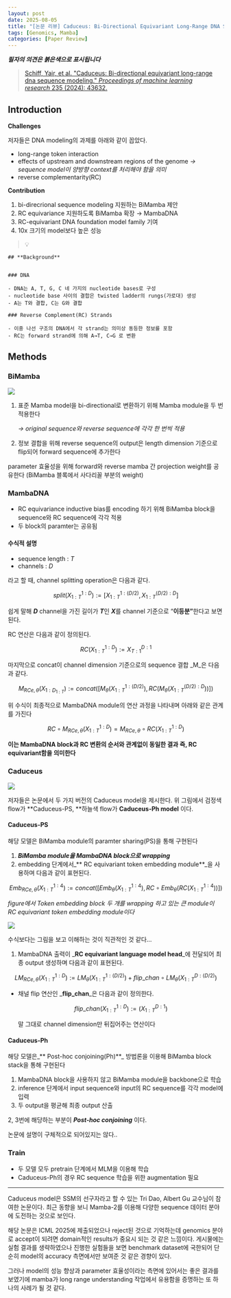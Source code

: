 ```yaml
---
layout: post
date: 2025-08-05
title: "[논문 리뷰] Caduceus: Bi-Directional Equivariant Long-Range DNA Sequence Modeling"
tags: [Genomics, Mamba]
categories: [Paper Review]
---
```


<span class="notion-red">_**필자의 의견은 붉은색으로 표시됩니다**_</span>


> [Schiff, Yair, et al. "Caduceus: Bi-directional equivariant long-range dna sequence modeling." ](https://pmc.ncbi.nlm.nih.gov/articles/PMC12189541/)[_Proceedings of machine learning research_](https://pmc.ncbi.nlm.nih.gov/articles/PMC12189541/)[ 235 (2024): 43632.](https://pmc.ncbi.nlm.nih.gov/articles/PMC12189541/)



## Introduction


**Challenges**


저자들은 DNA modeling의 과제를 아래와 같이 꼽았다.

- long-range token interaction
- effects of upstream and downstream regions of the genome 
_→ sequence model이 양방향 context를 처리해야 함을 의미_
- reverse complementarity(RC)

**Contribution**

1. bi-direcrional sequence modeling 지원하는 BiMamba 제안
1. RC equivariance 지원하도록 BiMamba 확장 → MambaDNA
1. RC-equivariant DNA foundation model family 기여
1. 10x 크기의 model보다 높은 성능

> 💡 


	## **Background**


	### DNA

	- DNA는 A, T, G, C 네 가지의 nucleotide bases로 구성
	- nucleotide base 사이의 결합은 twisted ladder의 rungs(가로대) 생성
	- A는 T와 결합, C는 G와 결합

	### Reverse Complement(RC) Strands

	- 이중 나선 구조의 DNA에서 각 strand는 의미상 동등한 정보를 포함
	- RC는 forward strand에 의해 A→T, C→G 로 변환


## Methods



### BiMamba


![](https://prod-files-secure.s3.us-west-2.amazonaws.com/542b861c-36a8-4051-84e5-8804b6728dba/2c247d59-7815-4980-99f0-8f0d21f445a7/image.png?X-Amz-Algorithm=AWS4-HMAC-SHA256&X-Amz-Content-Sha256=UNSIGNED-PAYLOAD&X-Amz-Credential=ASIAZI2LB466Q7TZP5TG%2F20250812%2Fus-west-2%2Fs3%2Faws4_request&X-Amz-Date=20250812T170945Z&X-Amz-Expires=3600&X-Amz-Security-Token=IQoJb3JpZ2luX2VjENH%2F%2F%2F%2F%2F%2F%2F%2F%2F%2FwEaCXVzLXdlc3QtMiJHMEUCIQCxzC8iS1r6Z2oS%2BrdyZzeXshCmpAegWkf159M6mBhwOAIgY0EpOqfMgI4j%2BHgzsFDfFluQdPWcJ6HNWeaSz0slyLoq%2FwMIGRAAGgw2Mzc0MjMxODM4MDUiDMt7MFwrASS%2Bo2vyQircA7%2F8fOtzSu9btjbitPalCwb26AaBh1t2hlIiMKkF8XFd7SKjcCZM93Jj8RofzYfURxGF50s6Y4%2Fmsj2yqiMPaE8hWtpfrH44zvlTbD9ynFPm9dagu2%2FioJTK44q9e308SBYB6c2G7ibIv2mQ1KxKDWO2OBnaPzpfUsY1gKJjrqvYSj4aP1Y%2BgdibBVKDlPOfiUbwtPBMu61grQHbZVTkK4b6RdDDPMm7sNE9M1kdQczijnWYeDKqZGhbSqCTVfHLVX%2BpI1uVKZAzcUmbFj0OTmfeAkeYtFfZbc%2BYo9zecfxd1br%2FQetEP%2Fx9VD9tLie9dNGS10XC%2F%2BS%2FaRNhldS5hxF0cFxkCC4Cgves9p%2FqqjQpJ18yV%2BmJdYq2fRkOuxS9tAURRzl2wMgWeNw62OYq6yx7GcMW4URgRkeuJUg2o7spyeaq%2BIsoK%2BWcXC6pjTHYxpPwX2OgZXQMerCXMvz5mYGhpzuHqVKRRHxALZasvXf3G1yWBf6pNcbJi4FXUwp7YZxMpn5HljE49DOJF%2BbgQO9rP3IgHZLi%2Bx0jlZnqsUx%2FxxoA6DocVN77a6KcKTC1qJPw8kfsNmYtwWvybjdCPNINNYp4Mr%2BDPanpuNOnOr0iRmpjCArbedYXa%2B2IMLvT7cQGOqUB5caVjOIsBfuuV%2FGP%2BNj3ttwTj0TDKg%2FRz0jFyQnUdGkwegJp43SeXOLqvcYY7AiB%2FFJPIg3eIUJjC19tr7dPUyIpKDU73eYvpr6LFgb1ZOtOTLiOL8VKpQQrW%2FdbZClLW9SaEY8V1tG%2Frn0BtUJPM9f2rG%2Fk3uY5B6CZK3XsJPmI1H9SN6TkmCscU68117NoL2cwrOoc33wv%2FqdrfhWUNGj%2BgH8d&X-Amz-Signature=6ea2818ce279baed20fac9141c36ae8fdcf6c2559017892edd8a35a21b506ce2&X-Amz-SignedHeaders=host&x-amz-checksum-mode=ENABLED&x-id=GetObject)

1. 표준 Mamba model을 bi-directional로 변환하기 위해 Mamba module을 두 번 적용한다

	_→ original sequence와 reverse sequence에 각각 한 번씩 적용_

1. 정보 결합을 위해 reverse sequence의 output은 length dimension 기준으로 flip되어 forward sequence에 추가한다

parameter 효율성을 위해 forward와 reverse mamba 간 projection weight를 공유한다 (BiMamba 블록에서 사다리꼴 부분의 weight)



### MambaDNA

- RC equivariance inductive bias를 encoding 하기 위해 BiMamba block을 sequence와 RC sequence에 각각 적용
- 두 block의 paramter는 공유됨


#### 수식적 설명

- sequence length : _T_
- channels : _D_

라고 할 때,  channel splitting operation은 다음과 같다.


$$
split(X^{1:D}_{1:T}):=[X^{1:(D/2)}_{1:T},X^{(D/2):D}_{1:T}]
$$


<span class="notion-red">쉽게 말해 </span><span class="notion-red">_**D**_</span><span class="notion-red"> channel을 가진 길이가 </span><span class="notion-red">_**T**_</span><span class="notion-red">인 </span><span class="notion-red">_**X**_</span><span class="notion-red">를 channel 기준으로 “</span><span class="notion-red">**이등분”**</span><span class="notion-red">한다고 보면 된다.</span>


RC 연산은 다음과 같이 정의된다.


$$
RC(X^{1:D}_{1:T}):=X^{D:1}_{T:1}
$$


마지막으로 concat이 channel dimension 기준으로의 sequence 결합 _M_은 다음과 같다.


$$
M_{RCe,\theta}(X_{1:D_{1:T}}):=concat([M_{\theta}(X^{1:(D/2)}_{1:T}),RC(M_{\theta}(X^{(D/2):D}_{1:T}))])
$$


위 수식이 최종적으로 MambaDNA module의 연산 과정을 나타내며 아래와 같은 관계를 가진다


$$
RC\circ M_{RCe,\theta}(X^{1:D}_{1:T}) = M_{RCe,\theta} \circ RC(X^{1:D}_{1:T})
$$


**이는 MambaDNA block과 RC 변환의 순서와 관계없이 동일한 결과 즉, RC equivariant함을 의미한다**



### Caduceus


![](https://prod-files-secure.s3.us-west-2.amazonaws.com/542b861c-36a8-4051-84e5-8804b6728dba/f94a60d7-8145-473b-aef9-7c68d3ec604a/image.png?X-Amz-Algorithm=AWS4-HMAC-SHA256&X-Amz-Content-Sha256=UNSIGNED-PAYLOAD&X-Amz-Credential=ASIAZI2LB466Q7TZP5TG%2F20250812%2Fus-west-2%2Fs3%2Faws4_request&X-Amz-Date=20250812T170945Z&X-Amz-Expires=3600&X-Amz-Security-Token=IQoJb3JpZ2luX2VjENH%2F%2F%2F%2F%2F%2F%2F%2F%2F%2FwEaCXVzLXdlc3QtMiJHMEUCIQCxzC8iS1r6Z2oS%2BrdyZzeXshCmpAegWkf159M6mBhwOAIgY0EpOqfMgI4j%2BHgzsFDfFluQdPWcJ6HNWeaSz0slyLoq%2FwMIGRAAGgw2Mzc0MjMxODM4MDUiDMt7MFwrASS%2Bo2vyQircA7%2F8fOtzSu9btjbitPalCwb26AaBh1t2hlIiMKkF8XFd7SKjcCZM93Jj8RofzYfURxGF50s6Y4%2Fmsj2yqiMPaE8hWtpfrH44zvlTbD9ynFPm9dagu2%2FioJTK44q9e308SBYB6c2G7ibIv2mQ1KxKDWO2OBnaPzpfUsY1gKJjrqvYSj4aP1Y%2BgdibBVKDlPOfiUbwtPBMu61grQHbZVTkK4b6RdDDPMm7sNE9M1kdQczijnWYeDKqZGhbSqCTVfHLVX%2BpI1uVKZAzcUmbFj0OTmfeAkeYtFfZbc%2BYo9zecfxd1br%2FQetEP%2Fx9VD9tLie9dNGS10XC%2F%2BS%2FaRNhldS5hxF0cFxkCC4Cgves9p%2FqqjQpJ18yV%2BmJdYq2fRkOuxS9tAURRzl2wMgWeNw62OYq6yx7GcMW4URgRkeuJUg2o7spyeaq%2BIsoK%2BWcXC6pjTHYxpPwX2OgZXQMerCXMvz5mYGhpzuHqVKRRHxALZasvXf3G1yWBf6pNcbJi4FXUwp7YZxMpn5HljE49DOJF%2BbgQO9rP3IgHZLi%2Bx0jlZnqsUx%2FxxoA6DocVN77a6KcKTC1qJPw8kfsNmYtwWvybjdCPNINNYp4Mr%2BDPanpuNOnOr0iRmpjCArbedYXa%2B2IMLvT7cQGOqUB5caVjOIsBfuuV%2FGP%2BNj3ttwTj0TDKg%2FRz0jFyQnUdGkwegJp43SeXOLqvcYY7AiB%2FFJPIg3eIUJjC19tr7dPUyIpKDU73eYvpr6LFgb1ZOtOTLiOL8VKpQQrW%2FdbZClLW9SaEY8V1tG%2Frn0BtUJPM9f2rG%2Fk3uY5B6CZK3XsJPmI1H9SN6TkmCscU68117NoL2cwrOoc33wv%2FqdrfhWUNGj%2BgH8d&X-Amz-Signature=4c890c7dd2b1bb7559fcda245d6061f7431812bf22c47fccd05b68a9bb123978&X-Amz-SignedHeaders=host&x-amz-checksum-mode=ENABLED&x-id=GetObject)


저자들은 논문에서 두 가지 버전의 Caduceus model을 제시한다. 위 그림에서 검정색 flow가 **Caduceus-PS, **하늘색 flow가 **Caduceus-Ph model** 이다.



#### Caduceus-PS


해당 모델은 BiMamba module의 paramter sharing(PS)을 통해 구현된다

1. _**BiMamba module을 MambaDNA block으로 wrapping**_
1. embedding 단계에서_** RC equivariant token embedding module**_을 사용하며 다음과 같이 표현된다.

$$
Emb_{RCe,\theta}(X^{1:4}_{1:T}):=concat([Emb_{\theta}(X^{1:4}_{1:T}),RC \circ Emb_{\theta}(RC(X^{1:4}_{1:T}))])
$$


_figure에서 Token embedding block 두 개를 wrapping 하고 있는 큰 module이 RC equivariant token embedding module이다_


![](https://prod-files-secure.s3.us-west-2.amazonaws.com/542b861c-36a8-4051-84e5-8804b6728dba/b175e4da-71eb-4e91-8c23-a06dabe673c9/image.png?X-Amz-Algorithm=AWS4-HMAC-SHA256&X-Amz-Content-Sha256=UNSIGNED-PAYLOAD&X-Amz-Credential=ASIAZI2LB466Q7TZP5TG%2F20250812%2Fus-west-2%2Fs3%2Faws4_request&X-Amz-Date=20250812T170946Z&X-Amz-Expires=3600&X-Amz-Security-Token=IQoJb3JpZ2luX2VjENH%2F%2F%2F%2F%2F%2F%2F%2F%2F%2FwEaCXVzLXdlc3QtMiJHMEUCIQCxzC8iS1r6Z2oS%2BrdyZzeXshCmpAegWkf159M6mBhwOAIgY0EpOqfMgI4j%2BHgzsFDfFluQdPWcJ6HNWeaSz0slyLoq%2FwMIGRAAGgw2Mzc0MjMxODM4MDUiDMt7MFwrASS%2Bo2vyQircA7%2F8fOtzSu9btjbitPalCwb26AaBh1t2hlIiMKkF8XFd7SKjcCZM93Jj8RofzYfURxGF50s6Y4%2Fmsj2yqiMPaE8hWtpfrH44zvlTbD9ynFPm9dagu2%2FioJTK44q9e308SBYB6c2G7ibIv2mQ1KxKDWO2OBnaPzpfUsY1gKJjrqvYSj4aP1Y%2BgdibBVKDlPOfiUbwtPBMu61grQHbZVTkK4b6RdDDPMm7sNE9M1kdQczijnWYeDKqZGhbSqCTVfHLVX%2BpI1uVKZAzcUmbFj0OTmfeAkeYtFfZbc%2BYo9zecfxd1br%2FQetEP%2Fx9VD9tLie9dNGS10XC%2F%2BS%2FaRNhldS5hxF0cFxkCC4Cgves9p%2FqqjQpJ18yV%2BmJdYq2fRkOuxS9tAURRzl2wMgWeNw62OYq6yx7GcMW4URgRkeuJUg2o7spyeaq%2BIsoK%2BWcXC6pjTHYxpPwX2OgZXQMerCXMvz5mYGhpzuHqVKRRHxALZasvXf3G1yWBf6pNcbJi4FXUwp7YZxMpn5HljE49DOJF%2BbgQO9rP3IgHZLi%2Bx0jlZnqsUx%2FxxoA6DocVN77a6KcKTC1qJPw8kfsNmYtwWvybjdCPNINNYp4Mr%2BDPanpuNOnOr0iRmpjCArbedYXa%2B2IMLvT7cQGOqUB5caVjOIsBfuuV%2FGP%2BNj3ttwTj0TDKg%2FRz0jFyQnUdGkwegJp43SeXOLqvcYY7AiB%2FFJPIg3eIUJjC19tr7dPUyIpKDU73eYvpr6LFgb1ZOtOTLiOL8VKpQQrW%2FdbZClLW9SaEY8V1tG%2Frn0BtUJPM9f2rG%2Fk3uY5B6CZK3XsJPmI1H9SN6TkmCscU68117NoL2cwrOoc33wv%2FqdrfhWUNGj%2BgH8d&X-Amz-Signature=3bd04e09f15fef873f5a19e4974e58027aa9e75b8a85c1b2d5785d5924966629&X-Amz-SignedHeaders=host&x-amz-checksum-mode=ENABLED&x-id=GetObject)


<span class="notion-red">수식보다는 그림을 보고 이해하는 것이 직관적인 것 같다…</span>

1. MambaDNA 출력이 _**RC equivariant language model head**_에 전달되어 최종 output 생성하며 다음과 같이 표현된다.

$$
LM_{RCe,\theta}(X^{1:D}_{1:T}):= LM_{\theta}(X^{1:(D/2)}_{1:T})+flip\_chan\circ LM_{\theta}(X^{D:(D/2)}_{1:T})
$$

- 채널 flip 연산인 _**flip\_chan**_은 다음과 같이 정의한다.

	$$
	flip\_chan(X^{1:D}_{1:T}):=(X^{D:1}_{1:T})
	$$


	말 그대로 channel dimension만 뒤집어주는 연산이다



#### Caduceus-Ph


해당 모델은_** Post-hoc conjoining(Ph)**_ 방법론을 이용해 BiMamba block stack을 통해 구현된다

1. MambaDNA block을 사용하지 않고 BiMamba module을 backbone으로 학습
1. inference 단계에서 input sequence와 input의 RC sequence를 각각 model에 입력
1. 두 output을 평균해 최종 output 산출

2, 3번에 해당하는 부분이 _**Post-hoc conjoining**_ 이다.


<span class="notion-red">논문에 설명이 구체적으로 되어있지는 않다..</span>



### Train

- 두 모델 모두 pretrain 단계에서 MLM을 이용해 학습
- Caduceus-Ph의 경우 RC sequence 학습을 위한 augmentation 필요

---


<span class="notion-red">Caduceus model은 SSM의 선구자라고 할 수 있는 Tri Dao, Albert Gu 교수님이 참여한 논문이다. 최근 동향을 보니 Mamba-2를 이용해 다양한 sequence 데이터 분야에 도전하는 것으로 보인다.</span>


<span class="notion-red">해당 논문은 ICML 2025에 제출되었으나 reject된 것으로 기억하는데 genomics 분야로 accept이 되려면 domain적인 results가 중요시 되는 것 같은 느낌이다. 게시물에는 실험 결과를 생략하였으나 진행한 실험들을 보면 benchmark dataset에 국한되어 단순히 model의 accuracy 측면에서만 보여준 것 같은 경향이 있다.</span>


<span class="notion-red">그러나 model의 성능 향상과 parameter 효율성이라는 측면에 있어서는 좋은 결과를 보였기에 mamba가 long range understanding 작업에서 유용함을 증명하는 또 하나의 사례가 될 것 같다.</span>

